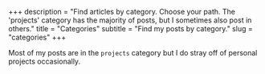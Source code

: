 +++
description = "Find articles by category. Choose your path. The 'projects' category has the majority of posts, but I sometimes also post in others."
title = "Categories"
subtitle = "Find my posts by category."
slug = "categories"
+++

Most of my posts are in the `projects` category but I do stray off of personal projects occasionally.
